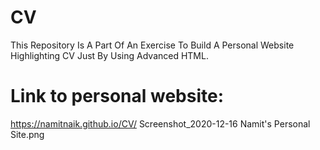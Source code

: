# CV
This Repository Is A Part Of An Exercise To Build A Personal Website Highlighting CV Just By Using Advanced HTML.
# Link to personal website:
https://namitnaik.github.io/CV/
Screenshot_2020-12-16 Namit's Personal Site.png
